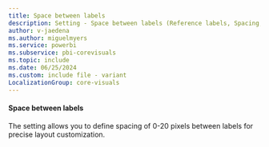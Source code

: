 ```yaml
---
title: Space between labels
description: Setting - Space between labels (Reference labels, Spacing, Space between labels)
author: v-jaedena
ms.author: miguelmyers
ms.service: powerbi
ms.subservice: pbi-corevisuals
ms.topic: include
ms.date: 06/25/2024
ms.custom: include file - variant
LocalizationGroup: core-visuals
---
```

#### Space between labels

The setting allows you to define spacing of 0-20 pixels between labels for precise layout customization.
